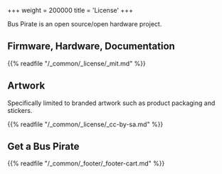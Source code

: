 +++
weight = 200000
title = 'License'
+++ 

Bus Pirate is an open source/open hardware project.

## Firmware, Hardware, Documentation

{{% readfile "/_common/_license/_mit.md" %}}

## Artwork

Specifically limited to branded artwork such as product packaging and stickers.

{{% readfile "/_common/_license/_cc-by-sa.md" %}}

## Get a Bus Pirate

{{% readfile "/_common/_footer/_footer-cart.md" %}} 